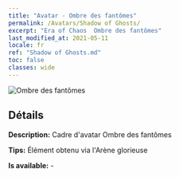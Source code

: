 ```yaml
---
title: "Avatar - Ombre des fantômes"
permalink: /Avatars/Shadow of Ghosts/
excerpt: "Era of Chaos  Ombre des fantômes"
last_modified_at: 2021-05-11
locale: fr
ref: "Shadow of Ghosts.md"
toc: false
classes: wide
---
```

 ![Ombre des fantômes](/images/a/avatarFrame_78.png)

## Détails

 **Description:** Cadre d'avatar Ombre des fantômes 

 **Tips:** Élément obtenu via l'Arène glorieuse 

 **Is available:**  - 

